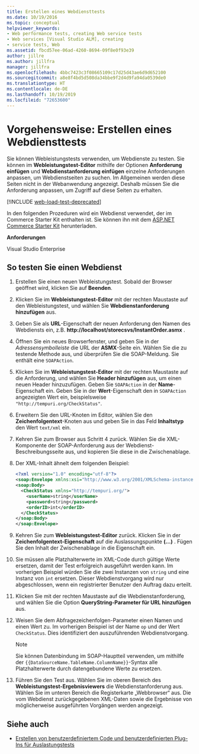 ```yaml
---
title: Erstellen eines Webdiensttests
ms.date: 10/19/2016
ms.topic: conceptual
helpviewer_keywords:
- Web performance tests, creating Web service tests
- Web services [Visual Studio ALM], creating
- service tests, Web
ms.assetid: fbcd57ee-06ad-4260-8694-09f8e0f93e39
author: jillre
ms.author: jillfra
manager: jillfra
ms.openlocfilehash: 4bbc7423c3f08665109c17d25d43ae6d9d652100
ms.sourcegitcommit: a8e8f4bd5d508da34bbe9f2d4d9fa94da0539de0
ms.translationtype: HT
ms.contentlocale: de-DE
ms.lasthandoff: 10/19/2019
ms.locfileid: "72653600"
---
```

# <a name="how-to-create-a-web-service-test"></a>Vorgehensweise: Erstellen eines Webdiensttests

Sie können Webleistungstests verwenden, um Webdienste zu testen. Sie können im **Webleistungstest-Editor** mithilfe der Optionen **Anforderung einfügen** und **Webdienstanforderung einfügen** einzelne Anforderungen anpassen, um Webdienstseiten zu suchen. Im Allgemeinen werden diese Seiten nicht in der Webanwendung angezeigt. Deshalb müssen Sie die Anforderung anpassen, um Zugriff auf diese Seiten zu erhalten.

[!INCLUDE [web-load-test-deprecated](includes/web-load-test-deprecated.md)]

In den folgenden Prozeduren wird ein Webdienst verwendet, der im Commerce Starter Kit enthalten ist. Sie können ihn mit dem [ASP.NET Commerce Starter Kit](http://go.microsoft.com/fwlink/?LinkId=181469) herunterladen.

**Anforderungen**

Visual Studio Enterprise

## <a name="to-test-a-web-service"></a>So testen Sie einen Webdienst

1. Erstellen Sie einen neuen Webleistungstest. Sobald der Browser geöffnet wird, klicken Sie auf **Beenden**.

2. Klicken Sie im **Webleistungstest-Editor** mit der rechten Maustaste auf den Webleistungstest, und wählen Sie **Webdienstanforderung hinzufügen** aus.

3. Geben Sie als **URL**-Eigenschaft der neuen Anforderung den Namen des Webdiensts ein, z.B. **http://localhost/storecsvs/InstantOrder.asmx** .

4. Öffnen Sie ein neues Browserfenster, und geben Sie in der *Adressensymbolleiste* die URL der **ASMX**-Seite ein. Wählen Sie die zu testende Methode aus, und überprüfen Sie die SOAP-Meldung. Sie enthält eine `SOAPAction`.

5. Klicken Sie im **Webleistungstest-Editor** mit der rechten Maustaste auf die Anforderung, und wählen Sie **Header hinzufügen** aus, um einen neuen Header hinzuzufügen. Geben Sie `SOAPAction` in der **Name**-Eigenschaft ein. Geben Sie in der **Wert**-Eigenschaft den in `SOAPAction` angezeigten Wert ein, beispielsweise `"http://tempuri.org/CheckStatus"`.

6. Erweitern Sie den URL-Knoten im Editor, wählen Sie den **Zeichenfolgentext**-Knoten aus und geben Sie in das Feld **Inhaltstyp** den Wert `text/xml` ein.

7. Kehren Sie zum Browser aus Schritt 4 zurück. Wählen Sie die XML-Komponente der SOAP-Anforderung aus der Webdienst-Beschreibungsseite aus, und kopieren Sie diese in die Zwischenablage.

8. Der XML-Inhalt ähnelt dem folgenden Beispiel:

     ```xml
     <?xml version="1.0" encoding="utf-8"?>
     <soap:Envelope xmlns:xsi="http://www.w3.org/2001/XMLSchema-instance" xmlns:xsd="http://www.w3.org/2001/XMLSchema" xmlns:soap="http://schemas.xmlsoap.org/soap/envelope/">
     <soap:Body>
       <CheckStatus xmlns="http://tempuri.org/">
         <userName>string</userName>
         <password>string</password>
         <orderID>int</orderID>
       </CheckStatus>
     </soap:Body>
     </soap:Envelope>
     ```

9. Kehren Sie zum **Webleistungstest-Editor** zurück. Klicken Sie in der **Zeichenfolgentext-Eigenschaft** auf die Auslassungspunkte **(…)** . Fügen Sie den Inhalt der Zwischenablage in die Eigenschaft ein.

10. Sie müssen alle Platzhalterwerte im XML-Code durch gültige Werte ersetzen, damit der Test erfolgreich ausgeführt werden kann. Im vorherigen Beispiel würden Sie die zwei Instanzen von `string` und eine Instanz von `int` ersetzen. Dieser Webdienstvorgang wird nur abgeschlossen, wenn ein registrierter Benutzer den Auftrag dazu erteilt.

11. Klicken Sie mit der rechten Maustaste auf die Webdienstanforderung, und wählen Sie die Option **QueryString-Parameter für URL hinzufügen** aus.

12. Weisen Sie dem Abfragezeichenfolgen-Parameter einen Namen und einen Wert zu. Im vorherigen Beispiel ist der Name `op` und der Wert `CheckStatus`. Dies identifiziert den auszuführenden Webdienstvorgang.

    > [!NOTE]
    > Sie können Datenbindung im SOAP-Hauptteil verwenden, um mithilfe der `{{DataSourceName.TableName.ColumnName}}`-Syntax alle Platzhalterwerte durch datengebundene Werte zu ersetzen.

13. Führen Sie den Test aus. Wählen Sie im oberen Bereich des **Webleistungstest-Ergebnisviewers** die Webdienstanforderung aus. Wählen Sie im unteren Bereich die Registerkarte „Webbrowser“ aus. Die vom Webdienst zurückgegebenen XML-Daten sowie die Ergebnisse von möglicherweise ausgeführten Vorgängen werden angezeigt.

## <a name="see-also"></a>Siehe auch

- [Erstellen von benutzerdefiniertem Code und benutzerdefinierten Plug-Ins für Auslastungstests](../test/create-custom-code-and-plug-ins-for-load-tests.md)